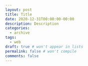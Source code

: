 ```yaml
---
layout: post
title: Title
date: 2020-12-31T00:00:00-00:00
description: Description
categories:
  - archive
tags:
  - web
draft: true # won't appear in lists
permalink: false # won't compile
comments: false
---
```


